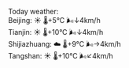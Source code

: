 Today weather:  
Beijing: ☀️   🌡️+5°C 🌬️↓4km/h  
Tianjin: ☀️   🌡️+10°C 🌬️↓4km/h  
Shijiazhuang: ☁️   🌡️+9°C 🌬️→4km/h  
Tangshan: ☀️   🌡️+10°C 🌬️↙4km/h  

